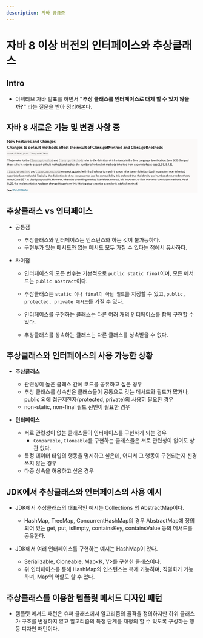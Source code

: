 ```yaml
---
description: 자바 궁금증
---
```


# 자바 8 이상 버전의 인터페이스와 추상클래스

## Intro 

- 이펙티브 자바 발표를 하면서 **"추상 클래스를 인터페이스로 대체 할 수 있지 않을까?"** 라는 질문을 받아 정리해본다.

## 자바 8 새로운 기능 및 변경 사항 중

![java8 release](images/java8_release.png)


## 추상클래스 vs 인터페이스

- 공통점
	- 추상클래스와 인터페이스는 인스턴스화 하는 것이 불가능하다.
	- 구현부가 있는 메서드와 없는 메서드 모두 가질 수 있다는 점에서 유사하다.
	
- 차이점
	- 인터페이스의 모든 변수는 기본적으로 `public static final`이며, 모든 메서드는 `public abstract`이다.
	- 추상클래스는 `static 이나 final이 아닌 필드`를 지정할 수 있고, `public, protected, private 메서드`를 가질 수 있다.
	
	- 인터페이스를 구현하는 클래스는 다른 여러 개의 인터페이스를 함께 구현할 수 있다.
	- 추상클래스를 상속하는 클래스는 다른 클래스를 상속받을 수 없다.

## 추상클래스와 인터페이스의 사용 가능한 상황

- **추상클래스**
	- 관련성이 높은 클래스 간에 코드를 공유하고 싶은 경우
	- 추상 클래스를 상속받은 클래스들이 공통으로 갖는 메서드와 필드가 많거나, public 외에 접근제한자(protected, private)의 사용히 필요한 경우
	- non-static, non-final 필드 선언이 필요한 경우
	
- **인터페이스**
	- 서로 관련성이 없는 클래스들이 인터페이스를 구현하게 되는 경우
	    - `Comparable`, `Cloneable`를 구현하는 클래스들은 서로 관련성이 없어도 상관 없다.
	- 특정 데이터 타입의 행동을 명시하고 싶은데, 어디서 그 행동이 구현되는지 신경쓰지 않는 경우
	- 다중 상속을 허용하고 싶은 경우

## JDK에서 추상클래스와 인터페이스의 사용 예시

- JDK에서 추상클래스의 대표적인 예시는 Collections 의 AbstractMap이다.
	- HashMap, TreeMap, ConcurrentHashMap의 경우 AbstractMap에 정의되어 있는 get, put, isEmpty, containsKey, containsValue 등의 메서드를 공유한다.
	
- JDK에서 여러 인터페이스를 구현하는 예시는 HashMap이 있다.
	- Serializable, Cloneable, Map<K, V>를 구현한 클래스이다.
	- 위 인터페이스를 통해 HashMap의 인스턴스는 복제 가능하며, 직렬화가 가능하며, Map의 역할도 할 수 있다.

## 추상클래스를 이용한 템플릿 메서드 디자인 패턴

- 템플릿 메서드 패턴은 슈퍼 클래스에서 알고리즘의 골격을 정의하지만 하위 클래스가 구조를 변경하지 않고 알고리즘의 특정 단계를 재정의 할 수 있도록 구성하는 행동 디자인 패턴이다.
